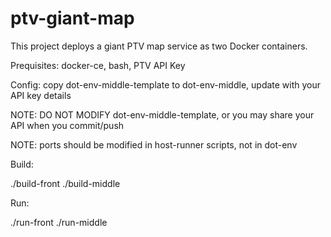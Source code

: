 # ptv-giant-map

This project deploys a giant PTV map service as two Docker containers.

Prequisites: docker-ce, bash, PTV API Key

Config: copy dot-env-middle-template to dot-env-middle, update with your API key details

NOTE: DO NOT MODIFY dot-env-middle-template, or you may share your API when you commit/push

NOTE: ports should be modified in host-runner scripts, not in dot-env

Build:

./build-front
./build-middle

Run:

./run-front
./run-middle

